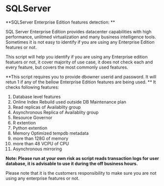# SQLServer
**SQLServer Enterprise Edition features detection: **

SQL Server Enterprise Edition provides datacenter capabilities with high performance, unlitmed virtualization and many business intelligence tools. Sometimes it is not easy to identify if you are using any Enterprise Edition features or not.

This script will help you identify if you are using any Enterprise edition featuers or not, it cover majority of use case, it does not check each and every feature, but covers the most commonly used features.

**This script requires you to provide dbowner userid and password. It will retun 1 if any of the bellow Enterprise Edition features are being used. **
It checks following features:
1. Database level features 
2. Online Index Rebuild used outside DB Maintenance plan 
3. Read replicas of Availablity group
4. Asynchronous Replica of Availablity group 
5. Resource Governor 
6. R extention
7. Python extention
8. Memory Optimized tempdb metadata
9. more than 128G of memory 
10. more than 48 VCPU of CPU
11. Asynchronous mirroring

**Note: Please run at your own risk as script reads transaction logs for user database, it is advisable to use it during the off business hours.**

Please note that it is the customers responsibility to make sure you are not using any enterprise features or not.
